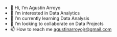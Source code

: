 - 👋 Hi, I’m Agustin Arroyo
- 👀 I’m interested in Data Analytics
- 🌱 I’m currently learning Data Analysis
- 💞️ I’m looking to collaborate on Data Projects
- 📫 How to reach me agustinarroyojr@gmail.com

<!---
agustinarroyojr/agustinarroyojr is a ✨ special ✨ repository because its `README.md` (this file) appears on your GitHub profile.
You can click the Preview link to take a look at your changes.
--->
